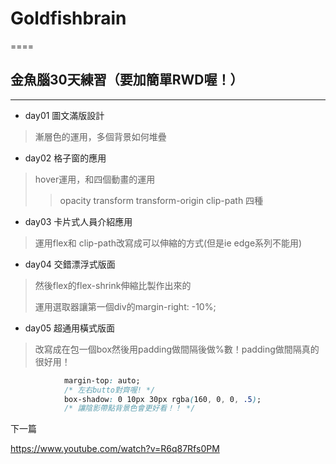 # Goldfishbrain

====

## 金魚腦30天練習（要加簡單RWD喔！）
----

* day01 圖文滿版設計

>漸層色的運用，多個背景如何堆疊

* day02 格子窗的應用

>hover運用，和四個動畫的運用
>
>>opacity transform transform-origin clip-path 四種

* day03 卡片式人員介紹應用

>運用flex和 clip-path改寫成可以伸縮的方式(但是ie edge系列不能用)

* day04 交錯漂浮式版面

>然後flex的flex-shrink伸縮比製作出來的
>
>運用選取器讓第一個div的margin-right: -10%;

* day05 超通用橫式版面

>改寫成在包一個box然後用padding做間隔後做%數！padding做間隔真的很好用！

```css
            margin-top: auto;
            /* 左右butto對齊喔! */
            box-shadow: 0 10px 30px rgba(160, 0, 0, .5);
            /* 讓陰影帶點背景色會更好看！！ */
```
下一篇

https://www.youtube.com/watch?v=R6q87Rfs0PM
